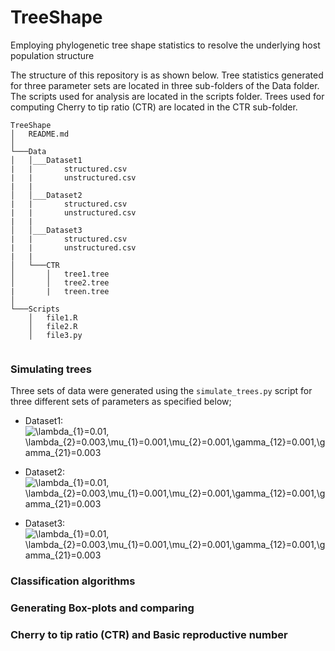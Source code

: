 # TreeShape
Employing phylogenetic tree shape statistics to resolve the underlying host population structure

The structure of this repository is as shown below. Tree statistics generated for three parameter sets are located in three sub-folders of the Data folder. The scripts used for analysis are located in the scripts folder. Trees used for computing Cherry to tip ratio (CTR) are located in the CTR sub-folder.

```
TreeShape
│   README.md  
│
└───Data
│   │___Dataset1
|   |       structured.csv
|   |       unstructured.csv
|   |
│   │___Dataset2
|   |       structured.csv
|   |       unstructured.csv
|   |
│   │___Dataset3
|   |       structured.csv
|   |       unstructured.csv
|   |
│   └───CTR
│       │   tree1.tree
│       │   tree2.tree
|       |   treen.tree
│   
└───Scripts
    │   file1.R
    │   file2.R
    │   file3.py
    
```

### Simulating trees
Three sets of data were generated using the `simulate_trees.py` script for three different sets of parameters as specified below;

* Dataset1: <img src="https://latex.codecogs.com/svg.latex?\lambda_{1}=0.01,\lambda_{2}=0.003,\mu_{1}=0.001,\mu_{2}=0.001,\gamma_{12}=0.001,\gamma_{21}=0.003" title="\lambda_{1}=0.01, \lambda_{2}=0.003,\mu_{1}=0.001,\mu_{2}=0.001,\gamma_{12}=0.001,\gamma_{21}=0.003" />

* Dataset2: <img src="https://latex.codecogs.com/svg.latex?\lambda_{1}=0.01,\lambda_{2}=0.003,\mu_{1}=0.001,\mu_{2}=0.001,\gamma_{12}=0.001,\gamma_{21}=0.003" title="\lambda_{1}=0.01, \lambda_{2}=0.003,\mu_{1}=0.001,\mu_{2}=0.001,\gamma_{12}=0.001,\gamma_{21}=0.003" />

* Dataset3:<img src="https://latex.codecogs.com/svg.latex?\lambda_{1}=0.01,\lambda_{2}=0.003,\mu_{1}=0.001,\mu_{2}=0.001,\gamma_{12}=0.001,\gamma_{21}=0.003" title="\lambda_{1}=0.01, \lambda_{2}=0.003,\mu_{1}=0.001,\mu_{2}=0.001,\gamma_{12}=0.001,\gamma_{21}=0.003" />

### Classification algorithms


### Generating Box-plots and comparing 


### Cherry to tip ratio (CTR) and Basic reproductive number
